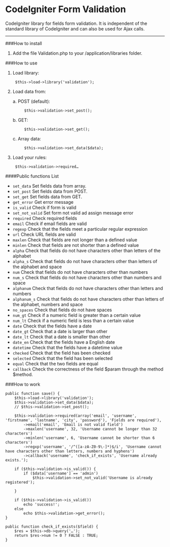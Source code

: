 CodeIgniter Form Validation
=================================

CodeIgniter library for fields form validation. It is independent of the standard library of CodeIgniter and can also be used for Ajax calls.

-----

###How to install

1. Add the file Validation.php to your /application/libraries folder.

###How to use

1. Load library:

		$this->load->library('validation');

2. Load data from:

	a. POST (default):
	
			$this->validation->set_post();
	
	b. GET:
	
			$this->validation->set_get();
	
	c. Array data:
	
			$this->validation->set_data($data);

3. Load your rules:

		$this->validation->required…

####Public functions List

- `set_data` Set fields data from array.
- `set_post` Set fields data from POST.
- `set_get` Set fields data from GET.
- `get_error` Get error message
- `is_valid` Check if form is valid
- `set_not_valid` Set form not valid ad assign message error
- `required` Check required fields
- `email` Check if email fields are valid
- `regexp` Check that the fields meet a particular regular expression
- `url` Check URL fields are valid
- `maxlen` Check that fields are not longer than a defined value
- `minlen` Check that fields are not shorter than a defined value
- `alpha` Check that fields do not have characters other than letters of the alphabet
- `alpha_s` Check that fields do not have characters other than letters of the alphabet and space
- `num` Check that fields do not have characters other than numbers
- `num_s` Check that fields do not have characters other than numbers and space
- `alphanum` Check that fields do not have characters other than letters and numbers
- `alphanum_s` Check that fields do not have characters other than letters of the alphabet, numbers and space
- `no_spaces` Check that fields do not have spaces
- `num_gt` Check if a numeric field is greater than a certain value
- `num_lt` Check if a numeric field is less than a certain value
- `date` Check that the fields have a date
- `date_gt` Check that a date is larger than other
- `date_lt` Check that a date is smaller than other
- `date_en` Check that the fields have a English date
- `datetime` Check that the fields have a datetime value
- `checked` Check that the field has been checked
- `selected` Check that the field has been selected
- `equal` Check that the two fields are equal
- `callback` Check the correctness of the field $param through the method $method.

###How to work

	public function save() {
		$this->load->library('validation');
		$this->validation->set_data($data);
		// $this->validation->set_post();
		
		$this->validation->required(array('email', 'username', 'firstname', 'lastname', 'city', 'password'), 'Fields are required'),
			->email('email', 'Email is not valid field')
			->maxlen('username', 32, 'Username cannot be longer than 32 characters')
			->minlen('username', 6, 'Username cannot be shorter than 6 characters')
			->regxp('username', '/^([a-zA-Z0-9\-]*)$/i', 'Username cannot have characters other than letters, numbers and hyphens')
			->callback('username', 'check_if_exists', 'Username already exists.');
		
		if ($this->validation->is_valid()) {
			if ($data['username'] == 'admin')
				$this->validation->set_not_valid('Username is already registered');
	
		}
		
		if ($this->validation->is_valid())
			echo 'success!';
		else
			echo $this->validation->get_error();
	}
	
	public function check_if_exists($field) {
		$res = $this->db->query('…');
		return $res->num != 0 ? FALSE : TRUE;
	}